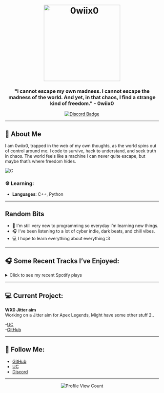 <h1 align="center">
  
  <br>
  <img src="https://i.ibb.co/S7gcHZ2/logo-1.png" alt="0wiix0" width="250">  
  <br>
</h1>

<h3 align="center">
  "I cannot escape my own madness. I cannot escape the madness of the world. And yet, in that chaos, I find a strange kind of freedom."  
  - 0wiix0
</h3>

<p align="center">
  <a href="https://discord.gg/Gx765BBKnA">
    <img src="https://img.shields.io/discord/775232281954353183?color=blue&label=Discord" alt="Discord Badge">
  </a>
</p>

---

## 🌸 About Me

I am 0wiix0, trapped in the web of my own thoughts, as the world spins out of control around me.
I code to survive, hack to understand, and seek truth in chaos. The world feels like a machine I can never quite escape, but maybe that’s where freedom hides.

![C](https://i.ibb.co/9NQm7vM/image-2024-11-24-093805219-removebg-preview.png)

### ⚙️ **Learning:**
- **Languages**: C++, Python

---

## **Random Bits**

- 🧩 I'm still very new to programming so everyday I’m learning new things.
- 🎧 I’ve been listening to a lot of cyber indie, dark beats, and chill vibes.
- 💻 I hope to learn everything about everything :3

---

## 🎧 **Some Recent Tracks I’ve Enjoyed:**

<details>
  <summary>Click to see my recent Spotify plays</summary>
  <table style="width:100%">
    <tr>
      <td align="center">
        <a href="https://open.spotify.com/track/4JkpgDBLPyr9HgimYjJk4F?si=c8127f0861be4b09">
          <img src="https://i.ibb.co/dcf4cqp/image-2024-11-24-095845377.png" style="width:60%">
        </a><br>  
        <i>Song: Julia Artist: Green Knuckle Material</i>
      </td>
      <td align="center">
        <a href="https://open.spotify.com/track/1gyRKqGojB0xbiommbjN32?si=a69e338f589e4aea">
          <img src="https://i.ibb.co/Qc38Ggj/image-2024-11-24-095710665.png" style="width:60%">
        </a><br>  
        <i>Song: NEW PROFILE PIC Artist: $uicideboy$</i>
      </td>
    </tr>
    <tr>
      <td align="center">
        <a href="https://open.spotify.com/track/0NgwVUF8G3nwLqyS8ut6fs?si=75157bcb596c4d08">
          <img src="https://i.ibb.co/JRWVQrS/image-2024-11-24-095404963.png" style="width:60%">
        </a><br>
        <i>Song: Fast car Artist: Yung Cortex</i>
      </td>
    </tr>
  </table>
</details>


---

## 💻 **Current Project:**

**WX0 Jitter aim**  
Working on a Jitter aim for Apex Legends, Might have some other stuff 2..

-[UC](https://www.unknowncheats.me/forum/apex-legends/673923-wxo-jitter-anti-recoil.html)  
-[GitHub](https://github.com/0wiix0/WX0-Jitter)

---

## 🌟 **Follow Me:**

- [GitHub](https://github.com/0wiix0)
- [UC](https://www.unknowncheats.me/forum/members/6530162.html)
- [Discord](https://discord.gg/Gx765BBKnA)

---
 

<p align="center">
  <img src="https://profile-counter.glitch.me/0wiix0/count.svg" alt="Profile View Count">
</p>
